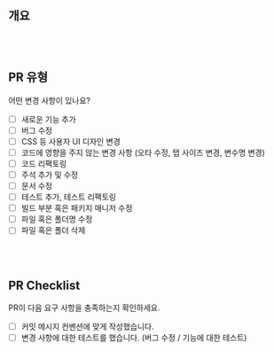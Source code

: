 ## 개요
<!-- 변경 사항 및 관련 이슈에 대해 간단하게 작성해 주세요. 어떻게보다 무엇을 왜 수정했는지 설명해 주세요. -->

<!-- Resolves: #(Isuue Number) -->

<br/>
<br/>

<!-- ## 이미지 -->
<!-- 작업한 내용을 나타낼 만한 이미지가 있다면 첨부해 주세요. -->

<!-- <br/> -->
<!-- <br/> -->

## PR 유형
어떤 변경 사항이 있나요?

- [ ] 새로운 기능 추가
- [ ] 버그 수정
- [ ] CSS 등 사용자 UI 디자인 변경
- [ ] 코드에 영향을 주지 않는 변경 사항 (오타 수정, 탭 사이즈 변경, 변수명 변경)
- [ ] 코드 리팩토링
- [ ] 주석 추가 및 수정
- [ ] 문서 수정
- [ ] 테스트 추가, 테스트 리팩토링
- [ ] 빌드 부분 혹은 패키지 매니저 수정
- [ ] 파일 혹은 폴더명 수정
- [ ] 파일 혹은 폴더 삭제

<br/>
<br/>

## PR Checklist
PR이 다음 요구 사항을 충족하는지 확인하세요.

- [ ] 커밋 메시지 컨벤션에 맞게 작성했습니다.
- [ ] 변경 사항에 대한 테스트를 했습니다. (버그 수정 / 기능에 대한 테스트)

<!-- <br/> -->
<!-- <br/> -->

<!-- ## Review 요구 사항 -->
<!-- 리뷰를 받고 싶은 부분이 있다면 작성해 주세요. -->
